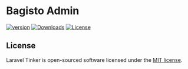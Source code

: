 # Bagisto Admin

[![version][packagist-version]][packagist-url]
[![Downloads][packagist-downloads]][packagist-url]
[![License](https://poser.pugx.org/bagisto-packages/admin/license?format=flat-square)](https://packagist.org/packages/bagisto-packages/admin)

[packagist-url]: https://packagist.org/packages/bagisto-packages/admin
[packagist-version]: https://img.shields.io/packagist/v/bagisto-packages/admin.svg?style=flat
[packagist-downloads]: https://img.shields.io/packagist/dm/bagisto-packages/admin.svg?style=flat

## License

Laravel Tinker is open-sourced software licensed under the [MIT license](https://opensource.org/licenses/MIT).
